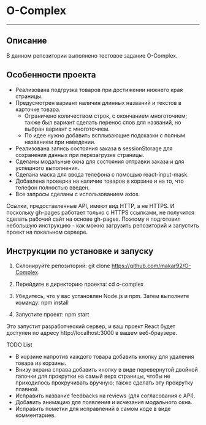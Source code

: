 
# O-Complex

---

## Описание

В данном репозитории выполнено тестовое задание O-Complex.

## Особенности проекта

- Реализована подгрузка товаров при достижении нижнего края страницы.
- Предусмотрен вариант наличия длинных названий и текстов в карточке товара.
  - Ограничено количеством строк, с окончанием многоточием; также был вариант сделать перенос слов для названий, но выбран вариант с многоточием.
  - По идее нужно добавить всплывающие подсказки с полным названием при наведении.
- Реализована запись состояния заказа в sessionStorage для сохранения данных при перезагрузке страницы.
- Сделаны модальные окна для состояния отправки заказа и для успешного выполнения.
- Сделана маска для ввода телефона с помощью react-input-mask.
- Добавлена проверка на наличие товаров в корзине и на то, что телефон полностью введен.
- Все запросы сделаны с использованием axios.

Ссылки, предоставленные API, имеют вид HTTP, а не HTTPS. 
И поскольку gh-pages работает только с HTTPS ссылками, не получится сделать рабочий сайт на основе gh-pages.
Поэтому я подготовил небольшую инструкцию - как можно загрузить репозиторий и запустить проект на локальном сервере.

## Инструкции по установке и запуску

1. Склонируйте репозиторий:
  git clone https://github.com/makar92/O-Complex.
   
2. Перейдите в директорию проекта:
  cd o-complex
  
3. Убедитесь, что у вас установлен Node.js и npm. Затем выполните команду:
  npm install

4. Запустите проект:
  npm start

Это запустит разработческий сервер, и ваш проект React будет доступен по адресу http://localhost:3000 в вашем веб-браузере.


TODO List
- В корзине напротив каждого товара добавить кнопку для удаления товара из корзины.
- Внизу экрана справа добавить кнопку в виде перевернутой двойной галочки для прокрутки на самый верх страницы, чтобы не приходилось прокручивать вручную; также сделать эту прокрутку плавной.
- Исправить название feedbacks на reviews (для согласования с API).
- Добавить анимацию для появления и исчезания модального окна.
- Исправить пометки для исправлений в самом коде в виде комментариев.
